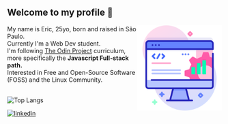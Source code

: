 ## Welcome to my profile 👋
<img src="readme.png" target="_blank" align="right" height="200px">
<span align="left">
My name is Eric, 25yo, born and raised in São Paulo. <br>
Currently I'm a Web Dev student.<br>
I'm following <a href="https://www.theodinproject.com/about" target="_blank">The Odin Project</a> curriculum, more specifically the <strong>Javascript Full-stack path.</strong></br>
Interested in Free and Open-Source Software (FOSS) and the Linux Community.
</span>
<br> 
<br>

![Top Langs](https://github-readme-stats.vercel.app/api/top-langs/?username=ericsrodrigues&layout=compact&bg_color=24273a&text_color=cad3f5&icon_color=c6a0f6&title_color=8bd5ca)

[![linkedin](https://img.shields.io/badge/linkedin-0A66C2?style=for-the-badge&logo=linkedin&logoColor=white)](https://www.linkedin.com/in/ericsrodrigues)


